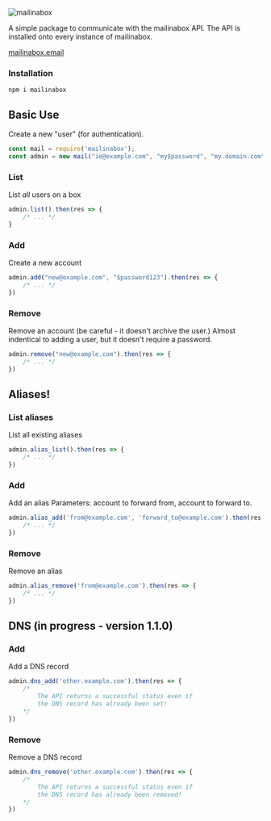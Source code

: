 ![mailinabox](https://mailinabox.email/static/logo.png)

A simple package to communicate with the mailinabox API.
The API is installed onto every instance of mailinabox.

[mailinabox.email](https://mailinabox.email/)

### Installation
``npm i mailinabox``

## Basic Use

Create a new "user" (for authentication).
```javascript
const mail = require('mailinabox');
const admin = new mail("ie@example.com", "my$password", "my.domain.com");
```

### List
List *all* users on a box
```javascript
admin.list().then(res => {
    /* ... */
}
```

### Add
Create a new account
```javascript
admin.add("new@example.com", "$password123").then(res => {
    /* ... */
})
```

### Remove
Remove an account (be careful - it doesn't archive the user.)
Almost indentical to adding a user, but it doesn't require a password.
```javascript
admin.remove("new@example.com").then(res => {
    /* ... */
})
```

## Aliases!

### List aliases
List all existing aliases
```javascript
admin.alias_list().then(res => {
    /* ... */
})
```

### Add
Add an alias
Parameters: account to forward from, account to forward to.
```javascript
admin.alias_add('from@example.com', 'forward_to@example.com').then(res => {
    /* ... */
})
```

### Remove
Remove an alias
```javascript
admin.alias_remove('from@example.com').then(res => {
    /* ... */
})
```

## DNS (in progress - version 1.1.0)

### Add
Add a DNS record
```javascript
admin.dns_add('other.example.com').then(res => {
    /*
        The API returns a successful status even if 
        the DNS record has already been set!
    */
})
```

### Remove
Remove a DNS record
```javascript
admin.dns_remove('other.example.com').then(res => {
    /* 
        The API returns a successful status even if 
        the DNS record has already been removed!
    */
})
```






